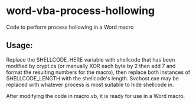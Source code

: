 # word-vba-process-hollowing
Code to perform process hollowing in a Word macro

## Usage: 
Replace the SHELLCODE_HERE variable with shellcode that has been modified by crypt.cs (or manually XOR each byte by 2 then add 7 and format the resulting numbers for the macro), then replace both instances of SHELLCODE_LENGTH with the shellcode's length. Svchost.exe may be replaced with whatever process is most suitable to hide shellcode in.

After modifying the code in macro.vb, it is ready for use in a Word macro.
